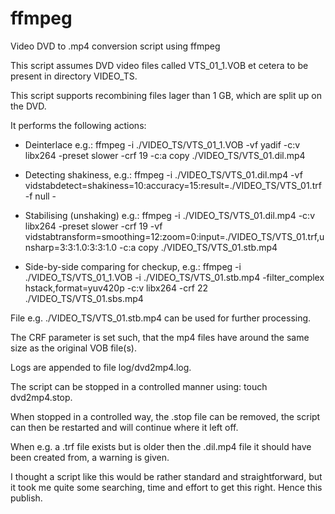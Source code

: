 # ffmpeg
Video DVD to .mp4 conversion script using ffmpeg

This script assumes DVD video files called VTS_01_1.VOB et cetera to be present in directory VIDEO_TS.

This script supports recombining files lager than 1 GB, which are split up on the DVD.


It performs the following actions:

- Deinterlace e.g.: 
ffmpeg  -i ./VIDEO_TS/VTS_01_1.VOB  -vf yadif  -c:v libx264  -preset slower  -crf 19  -c:a copy  ./VIDEO_TS/VTS_01.dil.mp4

- Detecting shakiness, e.g.:
ffmpeg  -i ./VIDEO_TS/VTS_01.dil.mp4  -vf vidstabdetect=shakiness=10:accuracy=15:result=./VIDEO_TS/VTS_01.trf -f null -

- Stabilising (unshaking) e.g.:
ffmpeg  -i ./VIDEO_TS/VTS_01.dil.mp4  -c:v libx264  -preset slower  -crf 19  -vf vidstabtransform=smoothing=12:zoom=0:input=./VIDEO_TS/VTS_01.trf,unsharp=3:3:1.0:3:3:1.0  -c:a copy  ./VIDEO_TS/VTS_01.stb.mp4

- Side-by-side comparing for checkup, e.g.:
ffmpeg  -i ./VIDEO_TS/VTS_01_1.VOB  -i ./VIDEO_TS/VTS_01.stb.mp4  -filter_complex hstack,format=yuv420p  -c:v libx264  -crf 22  ./VIDEO_TS/VTS_01.sbs.mp4


File e.g. ./VIDEO_TS/VTS_01.stb.mp4 can be used for further processing.

The CRF parameter is set such, that the mp4 files have around the same size as the original VOB file(s).

Logs are appended to file log/dvd2mp4.log.

The script can be stopped in a controlled manner using: touch dvd2mp4.stop.

When stopped in a controlled way, the .stop file can be removed, the script can then be restarted and will continue where it left off.

When e.g. a .trf file exists but is older then the .dil.mp4 file it should have been created from, a warning is given.


I thought a script like this would be rather standard and straightforward, but it took me quite some searching, time and effort to get this right.
Hence this publish.
